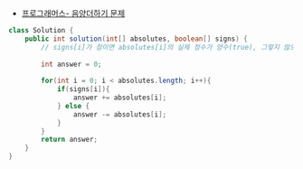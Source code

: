 - [프로그래머스- 음양더하기 문제](https://school.programmers.co.kr/learn/courses/30/lessons/76501)

```java
class Solution {
    public int solution(int[] absolutes, boolean[] signs) {
        // signs[i]가 참이면 absolutes[i]의 실제 정수가 양수(true), 그렇지 않으면 음수(false)
        
        int answer = 0;
        
        for(int i = 0; i < absolutes.length; i++){
            if(signs[i]){
                answer += absolutes[i];
            } else {
                answer -= absolutes[i];
            }
        }
        return answer;
    }
}
```